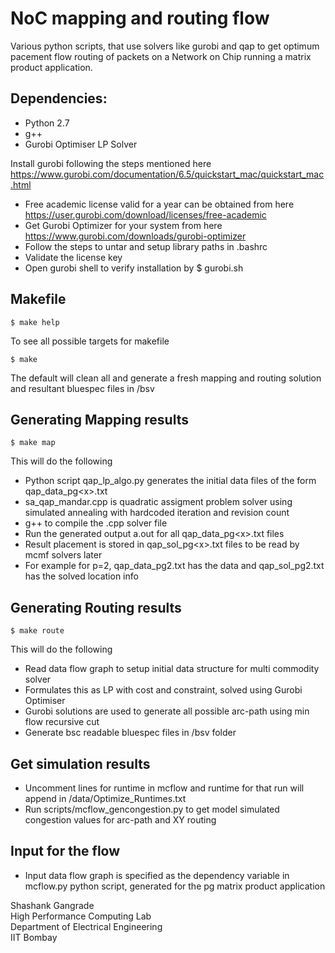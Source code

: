 NoC mapping and routing flow
============================

Various python scripts, that use solvers like gurobi and qap to get optimum pacement flow routing of packets on a Network on Chip running a matrix product application.

## Dependencies: ##

- Python 2.7
- g++ 
- Gurobi Optimiser LP Solver

Install gurobi following the steps mentioned here https://www.gurobi.com/documentation/6.5/quickstart_mac/quickstart_mac.html
- Free academic license valid for a year can be obtained from here https://user.gurobi.com/download/licenses/free-academic
- Get Gurobi Optimizer for your system from here https://www.gurobi.com/downloads/gurobi-optimizer
- Follow the steps to untar and setup library paths in .bashrc
- Validate the license key
- Open gurobi shell to verify installation by $ gurobi.sh

## Makefile ##
`$ make help`

To see all possible targets for makefile 

`$ make`

The default will clean all and generate a fresh mapping and routing solution and resultant bluespec files in /bsv

## Generating Mapping results ##

`$ make map`

This will do the following 
- Python script qap_lp_algo.py generates the initial data files of the form qap_data_pg\<x\>.txt
- sa_qap_mandar.cpp is quadratic assigment problem solver using simulated annealing with hardcoded iteration and revision count
- g++ to compile the .cpp solver file
- Run the generated output a.out for all qap_data_pg\<x\>.txt files
- Result placement is stored in qap_sol_pg\<x\>.txt files to be read by mcmf solvers later
- For example for p=2, qap_data_pg2.txt has the data and qap_sol_pg2.txt has the solved location info

## Generating Routing results ##

`$ make route`

This will do the following
- Read data flow graph to setup initial data structure for multi commodity solver
- Formulates this as LP with cost and constraint, solved using Gurobi Optimiser
- Gurobi solutions are used to generate all possible arc-path using min flow recursive cut
- Generate bsc readable bluespec files in /bsv folder

## Get simulation results ##

- Uncomment lines for runtime in mcflow and runtime for that run will append in /data/Optimize_Runtimes.txt 
- Run scripts/mcflow_gencongestion.py to get model simulated congestion values for arc-path and XY routing

## Input for the flow

- Input data flow graph is specified as the dependency variable in mcflow.py python script, generated for the pg matrix product application

Shashank Gangrade  
High Performance Computing Lab  
Department of Electrical Engineering  
IIT Bombay
